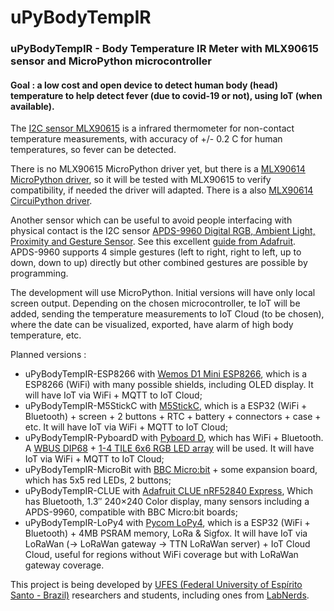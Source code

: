 # uPyBodyTempIR

### uPyBodyTempIR -  Body Temperature IR Meter with MLX90615 sensor and MicroPython microcontroller

#### Goal : a low cost and open device to detect human body (head) temperature to help detect fever (due to covid-19 or not), using IoT (when available).

The [I2C sensor MLX90615](https://www.melexis.com/en/product/mlx90615/) is a infrared thermometer for non-contact temperature measurements, with accuracy of +/- 0.2 C for human temperatures, so fever can be detected. 

There is no MLX90615 MicroPython driver yet, but there is a [MLX90614 MicroPython driver](https://github.com/mcauser/micropython-mlx90614), so it will be tested with MLX90615 to verify compatibility, if needed the driver will adapted. There is a also [MLX90614 CircuiPython driver](https://circuitpython.readthedocs.io/projects/mlx90614/en/latest).

Another sensor which can be useful to avoid people interfacing with physical contact is the I2C sensor [APDS-9960 Digital RGB, Ambient Light, Proximity and Gesture Sensor](https://www.broadcom.com/products/optical-sensors/integrated-ambient-light-and-proximity-sensors/apds-9960). See this excellent [guide from Adafruit](https://www.adafruit.com/product/3595). APDS-9960 supports 4 simple gestures (left to right, right to left, up to down, down to up) directly but other combined gestures are possible by programming.

The development will use MicroPython. Initial versions will have only local screen output. Depending on the chosen microcontroller, te IoT will be added, sending the temperature measurements to IoT Cloud (to be chosen), where the date can be visualized, exported, have alarm of high body temperature, etc.

Planned versions :
- uPyBodyTempIR-ESP8266 with [Wemos D1 Mini ESP8266](https://docs.wemos.cc/en/latest/d1/d1_mini.html), which is a ESP8266 (WiFi) with many possible shields, including OLED display. It will have IoT via WiFi + MQTT to IoT Cloud;
- uPyBodyTempIR-M5StickC with [M5StickC](https://docs.m5stack.com/#/en/core/m5stickc), which is a ESP32 (WiFi + Bluetooth) + screen + 2 buttons + RTC + battery + connectors + case + etc. It will have IoT via WiFi + MQTT to IoT Cloud;
- uPyBodyTempIR-PyboardD with [Pyboard D](https://store.micropython.org/category/pyboard%20D-series), which has WiFi + Bluetooth. A [WBUS DIP68](https://store.micropython.org/product/WBUS-DIP68) + [1-4 TILE 6x6 RGB LED array](https://store.micropython.org/product/TILE-LED36) will be used. It will have IoT via WiFi + MQTT to IoT Cloud;
- uPyBodyTempIR-MicroBit with [BBC Micro:bit](https://microbit.org/get-started/user-guide/overview/) + some expansion board, which has 5x5 red LEDs, 2 buttons;
- uPyBodyTempIR-CLUE with [Adafruit CLUE nRF52840 Express](https://www.adafruit.com/product/4500), Which has Bluetooth, 1.3″ 240×240 Color display, many sensors including a APDS-9960, compatible with BBC Micro:bit boards;
- uPyBodyTempIR-LoPy4 with [Pycom LoPy4](https://pycom.io/product/lopy4/), which is a ESP32 (WiFi + Bluetooth) + 4MB PSRAM memory, LoRa & Sigfox. It will have IoT via LoRaWan (-> LoRaWan gateway -> TTN LoRaWan server) + IoT Cloud Cloud, useful for regions without WiFi coverage but with LoRaWan gateway coverage.

This project is being developed by [UFES (Federal University of Espírito Santo - Brazil)](http://ufes.br/) researchers and students, including ones from [LabNerds](https://nerds.ufes.br/en/).
